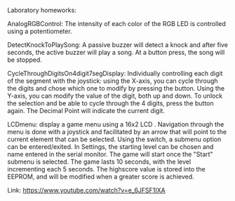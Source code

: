 Laboratory homeworks:

AnalogRGBControl: The intensity of each color of the RGB LED is controlled using a potentiometer.

DetectKnockToPlaySong: A passive buzzer will detect a knock  and after five seconds, the active buzzer will play a song. At a button press, the song will be stopped.

CycleThroughDigitsOn4digit7segDisplay: Individually controlling each digit of the segment with the joystick: using the X-axis, you can cycle through the digits and chose which one to modify by pressing the button. Using the Y-axis, you can modify the value of the digit, both up and down. To unlock the selection and be able to cycle through the 4 digits, press the button again. The Decimal Point will indicate the current digit.

LCDmenu: display a game menu using a 16x2 LCD . Navigation through the menu is done with a joystick  and facilitated by an arrow that will point to the current element that can be selected. Using the switch, a submenu option can be entered/exited. In Settings, the starting level can be chosen and name entered in the serial monitor. The game will start once the "Start" submenu is selected. The game lasts 10 seconds, with the level incrementing each 5 seconds. The highscore value is stored into the EEPROM, and will be modified when a greater score is achieved.

Link: https://www.youtube.com/watch?v=e_6JFSF1IXA
 
